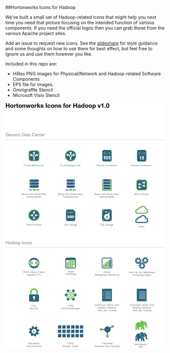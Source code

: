 ##Hortonworks Icons for Hadoop

We’ve built a small set of Hadoop-related icons that might help you next time you need that picture focusing on the intended function of various components. If you need the official logos then you can grab those from the various Apache project sites. 

Add an issue to request new icons. See the [slideshare](http://www.slideshare.net/hortonworks/icons-for-hadoop) for style guidance and some thoughts on how to use them for best effect, but feel free to ignore us and use them however you like.

Included in this repo are:

* HiRes PNG images for Physical/Network and Hadoop-related Software Components
* EPS file for images.
* Omnigraffle Stencil
* Microsoft Visio Stencil



![Icon Set](Hortonworks_Icons_For_Hadoop.png?raw=true)


